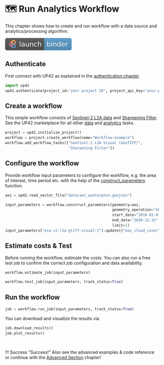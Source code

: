 # :world_map: Run Analytics Workflow

This chapter shows how to create and run workflow with a data source and analytics/processing algorithm.

[![Binder](assets/badge_logo.svg)](https://mybinder.org/v2/gh/up42/up42-py/master?filepath=examples%2Fguides%2F30-seconds-example.ipynb)

## **Authenticate**

First connect with UP42 as explained in the [authentication chapter](authentication.md).

```python
import up42
up42.authenticate(project_id="your project ID", project_api_key="your-project-API-key")
```

## **Create a workflow**

This simple workflow consists of [Sentinel-2 L2A data](https://up42.com/marketplace/blocks/data/aws-s2-l2a)
and [Sharpening Filter](https://marketplace.up42.com/block/e374ea64-dc3b-4500-bb4b-974260fb203e).
See the UP42 marketplace for all other [data](https://up42.com/marketplace/search?type=DATA&type=ARCHIVE) and 
[analytics](https://up42.com/marketplace/search?type=PROCESSING) tasks.


```python
project = up42.initialize_project()
workflow = project.create_workflow(name="Workflow-example")
workflow.add_workflow_tasks(["Sentinel-2 L2A Visual (GeoTIFF)",
                             "Sharpening Filter"])
```

## **Configure the workflow**

Provide workflow input parameters to configure the workflow, e.g. the area of interest, time period etc.
with the help of the [construct_parameters](workflow-reference.md#up42.workflow.Workflow.construct_parameters) function.

```python
aoi = up42.read_vector_file("data/aoi_washington.geojson")
```
```python
input_parameters = workflow.construct_parameters(geometry=aoi, 
                                                 geometry_operation="bbox", 
                                                 start_date="2018-01-01",
                                                 end_date="2020-12-31",
                                                 limit=1)
input_parameters["esa-s2-l2a-gtiff-visual:1"].update({"max_cloud_cover":5})
```
## **Estimate costs & Test**

Before running the workflow, estimate the costs. You can also run a free test job to confirm the correct job 
configuration and data availability.

```python
workflow.estimate_job(input_parameters)
```

```python
workflow.test_job(input_parameters, track_status=True)
```

## **Run the workflow**

```python
job = workflow.run_job(input_parameters, track_status=True)
```
You can download and visualize the results via 

```python
job.download_results()
job.plot_results()
```

<br>

!!! Success "Success!"
Also see the advanced examples & code reference or continue with the [Advanced Section](structure.md)
chapter!